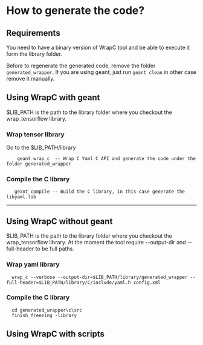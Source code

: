 # How to generate the code?

## Requirements
You need to have a binary version of WrapC tool and be able to execute it form the library folder.

Before to regenerate the generated code, remove the folder `generated_wrapper`. If you are using geant, just run `geant clean` in other 
case remove it manually.

## Using WrapC with geant
$LIB_PATH is the path to the library folder where you checkout the wrap_tensorflow library.

### Wrap tensor library

Go to the $LIB_PATH/library

```
    geant wrap_c  -- Wrap C Yaml C API and generate the code under the folder generated_wrapper
```

### Compile the C library
 ```
    geant compile -- Build the C library, in this case generate the libyaml.lib
  ```

***
 
## Using WrapC without geant
  
$LIB_PATH is the path to the library folder where you checkout the wrap_tensorflow library.
At the moment the tool require --output-dir and --full-header to be full paths.
  
### Wrap yaml library  
  ```
    wrap_c --verbose --output-dir=$LIB_PATH/library/generated_wrapper --full-header=$LIB_PATH/library/C/include/yaml.h config.xml
  ```

### Compile the C library
```
  cd generated_wrapper\c\src
  finish_freezing -library
```


## Using WrapC with scripts
  
